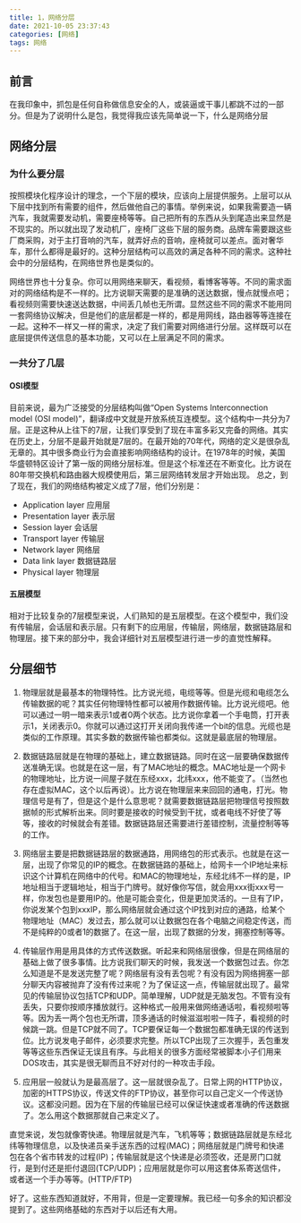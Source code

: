 ```yaml
---
title: 1，网络分层
date: 2021-10-05 23:37:43
categories: [网络]
tags: 网络
---
```


## 前言
在我印象中，抓包是任何自称做信息安全的人，或装逼或干事儿都跳不过的一部分。但是为了说明什么是包，我觉得我应该先简单说一下，什么是网络分层
## 网络分层
### 为什么要分层
按照模块化程序设计的理念，一个下层的模块，应该向上层提供服务。上层可以从下层中找到所有需要的组件，然后做他自己的事情。举例来说，如果我需要造一辆汽车，我就需要发动机，需要座椅等等。自己把所有的东西从头到尾造出来显然是不现实的。所以就出现了发动机厂，座椅厂这些下层的服务商。品牌车需要跟这些厂商采购，对于主打音响的汽车，就弄好点的音响，座椅就可以差点。面对奢华车，那什么都得是最好的。这种分层结构可以高效的满足各种不同的需求。这种社会中的分层结构，在网络世界也是类似的。

网络世界也十分复杂。你可以用网络来聊天，看视频，看博客等等。不同的需求面对的网络结构是不一样的。比方说聊天需要的是准确的送达数据，慢点就慢点吧；看视频则需要快速送达数据，中间丢几帧也无所谓。显然这些不同的需求不能用同一套网络协议解决，但是他们的底层都是一样的，都是用网线，路由器等等连接在一起。这种不一样又一样的需求，决定了我们需要对网络进行分层。这样既可以在底层提供传送信息的基本功能，又可以在上层满足不同的需求。

### 一共分了几层 
#### OSI模型
目前来说，最为广泛接受的分层结构叫做“Open Systems Interconnection model (OSI model)”，翻译成中文就是开放系统互连模型。这个结构中一共分为7层。正是这种从上往下的7层，让我们享受到了现在丰富多彩又完备的网络。其实在历史上，分层不是最开始就是7层的。在最开始的70年代，网络的定义是很杂乱无章的。其中很多商业行为会直接影响网络结构的设计。在1978年的时候，美国华盛顿特区设计了第一版的网络分层标准。但是这个标准还在不断变化。比方说在80年带交换机和路由器大规模使用后，第三层网络转发层才开始出现。
总之，到了现在，我们的网络结构被定义成了7层，他们分别是：

-  Application layer 应用层
-  Presentation layer 表示层 
-  Session layer 会话层
-  Transport layer 传输层
-  Network layer 网络层
-  Data link layer 数据链路层
-  Physical layer  物理层

#### 五层模型
相对于比较复杂的7层模型来说，人们熟知的是五层模型。在这个模型中，我们没有传输层，会话层和表示层。只有剩下的应用层，传输层，网络层，数据链路层和物理层。接下来的部分中，我会详细针对五层模型进行进一步的直觉性解释。

## 分层细节
1. 物理层就是最基本的物理特性。比方说光缆，电缆等等。但是光缆和电缆怎么传输数据的呢？其实任何物理特性都可以被用作数据传输。比方说光缆吧。他可以通过一明一暗来表示1或者0两个状态。比方说你拿着一个手电筒，打开表示1，关闭表示0。你就可以通过这打开关闭向我传递一个bit的信息。光缆也是类似的工作原理。其实多数的数据传输也都类似。这就是最底层的物理层。

2. 数据链路层就是在物理的基础上，建立数据链路。同时在这一层要确保数据传送准确无误。也就是在这一层，有了MAC地址的概念。MAC地址是一个网卡的物理地址，比方说一间屋子就在东经xxx，北纬xxx，他不能变了。（当然也存在虚拟MAC，这个以后再说）。比方说在物理层来来回回的通电，打光。物理信号是有了，但是这个是什么意思呢？就需要数据链路层把物理信号按照数据帧的形式解析出来。同时要是接收的时候受到干扰，或者电线不好使了等等，接收的时候就会有差错。数据链路层还需要进行差错控制，流量控制等等的工作。

3. 网络层主要是把数据链路层的数据通路，用网络包的形式表示。也就是在这一层，出现了你常见的IP的概念。在数据链路的基础上，给网卡一个IP地址来标识这个计算机在网络中的代号。和MAC的物理地址，东经北纬不一样的是，IP地址相当于逻辑地址，相当于门牌号。就好像你写信，就会用xxx街xxx号一样，你发包也是要用IP的。他是可能会变化，但是更加灵活的。一旦有了IP，你说发某个包到xxxIP，那么网络层就会通过这个IP找到对应的通路，给某个物理地址（MAC）发过去，那么就可以让数据包在各个电脑之间稳定传送，而不是纯粹的0或者1的数据了。在这一层，出现了数据的分发，拥塞控制等等。

4. 传输层作用是用具体的方式传送数据。听起来和网络层很像，但是在网络层的基础上做了很多事情。比方说我们聊天的时候，我发送一个数据包过去。你怎么知道是不是发送完整了呢？网络层有没有丢包呢？有没有因为网络拥塞一部分聊天内容被抛弃了没有传过来呢？为了保证这一点，传输层就出现了。最常见的传输层协议包括TCP和UDP。简单理解，UDP就是无脑发包。不管有没有丢失，只要你按顺序播放就行。这种格式一般用来做网络通话啦，看视频啦等等。因为丢一两个包也无所谓，顶多通话的时候滋滋啦啦一阵子，看视频的时候跳一跳。但是TCP就不同了。TCP要保证每一个数据包都准确无误的传送到位。比方说发电子邮件，必须要求完整。所以TCP出现了三次握手，丢包重发等等这些东西保证无误且有序。与此相关的很多方面经常被脚本小子们用来DOS攻击，其实是很无聊而且不好对付的一种攻击手段。

5. 应用层一般就认为是最高层了。这一层就很杂乱了。日常上网的HTTP协议，加密的HTTPS协议，传送文件的FTP协议，甚至你可以自己定义一个传送协议。这都没问题。因为在下层的传输层已经可以保证快速或者准确的传送数据了。怎么用这个数据那就自己来定义了。

直觉来说，发包就像寄快递。物理层就是汽车，飞机等等；数据链路层就是东经北纬等物理信息，以及快递员亲手送东西的过程(MAC)；网络层就是门牌号和快递包在各个省市转发的过程(IP)；传输层就是这个快递是必须签收，还是房门口就行，是到付还是拒付退回(TCP/UDP)；应用层就是你可以用这套体系寄送信件，或者送一个手办等等。(HTTP/FTP)


好了。这些东西知道就好，不用背，但是一定要理解。我已经一句多余的知识都没提到了。这些网络基础的东西对于以后还有大用。
